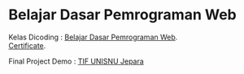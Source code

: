 # Belajar Dasar Pemrograman Web
Kelas Dicoding : [Belajar Dasar Pemrograman Web](https://www.dicoding.com/academies/123).  
[Certificate](https://www.dicoding.com/certificates/NVP71573VPR0).  

Final Project Demo : [TIF UNISNU Jepara](https://tif-dicoding.netlify.app/)
